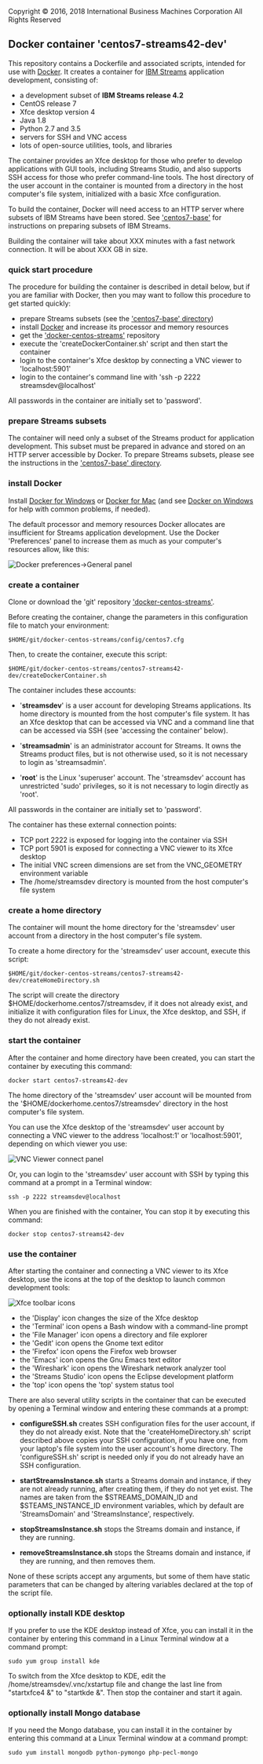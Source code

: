 Copyright &copy; 2016, 2018  International Business Machines Corporation
All Rights Reserved


## Docker container 'centos7-streams42-dev'

This repository contains a Dockerfile and associated scripts, intended for use with [Docker](https://www.docker.com/). It creates a container for [IBM Streams](http://ibmstreams.github.io/) application development, consisting of:

* a development subset of **IBM Streams release 4.2**
* CentOS release 7
* Xfce desktop version 4
* Java 1.8
* Python 2.7 and 3.5
* servers for SSH and VNC access
* lots of open-source utilities, tools, and libraries

The container provides an Xfce desktop for those who prefer to develop applications with GUI tools, including Streams Studio, and also supports SSH access for those who prefer command-line tools. The host directory of the user account in the container is mounted from a directory in the host computer's file system, initialized with a basic Xfce configuration.

To build the container, Docker will need access to an HTTP server where subsets of IBM Streams have been stored. See ['centos7-base'](../centos7-base) for instructions on preparing subsets of IBM Streams.

Building the container will take about XXX minutes with a fast network connection. It will be about XXX GB in size.


### quick start procedure

The procedure for building the container is described in detail below, but if you are familiar with Docker, then you may want to follow this procedure to get started quickly:

* prepare Streams subsets (see the ['centos7-base' directory](../centos7-base))
* install [Docker](https://www.docker.com) and increase its processor and memory resources
* get the ['docker-centos-streams'](https://github.com/ejpring/docker-centos-streams/) repository
* execute the 'createDockerContainer.sh' script and then start the container
* login to the container's Xfce desktop by connecting a VNC viewer to 'localhost:5901'
* login to the container's command line with 'ssh -p 2222 streamsdev@localhost'

All passwords in the container are initially set to 'password'.


### prepare Streams subsets

The container will need only a subset of the Streams product for application development. This subset must be prepared in advance and stored on an HTTP server accessible by Docker. To prepare Streams subsets, please see the instructions in the ['centos7-base' directory](../centos7-base).


### install Docker

Install [Docker for Windows](https://docs.docker.com/windows/) or [Docker for Mac](https://docs.docker.com/mac/) (and see [Docker on Windows](https://developer.ibm.com/bluemix/2015/04/16/installing-docker-windows-fixes-common-problems/) for help with common problems, if needed).

The default processor and memory resources Docker allocates are insufficient for Streams application development. Use the Docker 'Preferences' panel to increase them as much as your computer's resources allow, like this:

![Docker preferences->General panel](../README.images/Docker-preferences-general-panel.png)


### create a container

Clone or download the 'git' repository ['docker-centos-streams'](https://github.com/ejpring/docker-centos-streams).

Before creating the container, change the parameters in this configuration file to match your environment:

    $HOME/git/docker-centos-streams/config/centos7.cfg

Then, to create the container, execute this script:

    $HOME/git/docker-centos-streams/centos7-streams42-dev/createDockerContainer.sh

The container includes these accounts:

* '**streamsdev**' is a user account for developing Streams applications. Its home directory is mounted from the host computer's file system. It has an Xfce desktop that can be accessed via VNC and a command line that can be accessed via SSH (see 'accessing the container' below).

* '**streamsadmin**' is an administrator account for Streams. It owns the Streams product files, but is not otherwise used, so it is not necessary to login as 'streamsadmin'.

* '**root**' is the Linux 'superuser' account. The 'streamsdev' account has unrestricted 'sudo' privileges, so it is not necessary to login directly as 'root'.

All passwords in the container are initially set to 'password'.

The container has these external connection points:

* TCP port 2222 is exposed for logging into the container via SSH
* TCP port 5901 is exposed for connecting a VNC viewer to its Xfce desktop
* The initial VNC screen dimensions are set from the VNC_GEOMETRY environment variable
* The /home/streamsdev directory is mounted from the host computer's file system


### create a home directory 

The container will mount the home directory for the 'streamsdev' user account from a directory in the host computer's file system. 

To create a home directory for the 'streamsdev' user account, execute this script:

    $HOME/git/docker-centos-streams/centos7-streams42-dev/createHomeDirectory.sh

The script will create the directory $HOME/dockerhome.centos7/streamsdev, if it does not already exist, and initialize it with configuration files for Linux, the Xfce desktop, and SSH, if they do not already exist.


### start the container

After the container and home directory have been created, you can start the container by executing this command:

    docker start centos7-streams42-dev

The home directory of the 'streamsdev' user account will be mounted from the '$HOME/dockerhome.centos7/streamsdev' directory in the host computer's file system. 

You can use the Xfce desktop of the 'streamsdev' user account by connecting a VNC viewer to the address 'localhost:1' or 'localhost:5901', depending on which viewer you use:

![VNC Viewer connect panel](../README.images/VNC-Viewer-connect-panel.png)

Or, you can login to the 'streamsdev' user account with SSH by typing this command at a prompt in a Terminal window:

    ssh -p 2222 streamsdev@localhost

When you are finished with the container, You can stop it by executing this command:

    docker stop centos7-streams42-dev


### use the container

After starting the container and connecting a VNC viewer to its Xfce desktop, use the icons at the top of the desktop to launch common development tools:

![Xfce toolbar icons](../README.images/Xfce-toolbar-icons.png)

* the 'Display' icon changes the size of the Xfce desktop
* the 'Terminal' icon opens a Bash window with a command-line prompt
* the 'File Manager' icon opens a directory and file explorer
* the 'Gedit' icon opens the Gnome text editor
* the 'Firefox' icon opens the Firefox web browser
* the 'Emacs' icon opens the Gnu Emacs text editor
* the 'Wireshark' icon opens the Wireshark network analyzer tool
* the 'Streams Studio' icon opens the Eclipse development platform
* the 'top' icon opens the 'top' system status tool

There are also several utility scripts in the container that can be executed by opening a Terminal window and entering these commands at a prompt:

* **configureSSH.sh** creates SSH configuration files for the user account, if they do not already exist. Note that the 'createHomeDirectory.sh' script described above copies your SSH configuration, if you have one, from your laptop's file system into the user account's home directory. The 'configureSSH.sh' script is needed only if you do not already have an SSH configuration.

* **startStreamsInstance.sh** starts a Streams domain and instance, if they are not already running, after creating them, if they do not yet exist. The names are taken from the $STREAMS_DOMAIN_ID and $STEAMS_INSTANCE_ID environment variables, which by default are 'StreamsDomain' and 'StreamsInstance', respectively.

* **stopStreamsInstance.sh** stops the Streams domain and instance, if they are running.

* **removeStreamsInstance.sh** stops the Streams domain and instance, if they are running, and then removes them.

None of these scripts accept any arguments, but some of them have static parameters that can be changed by altering variables declared at the top of the script file.


### optionally install KDE desktop

If you prefer to use the KDE desktop instead of Xfce, you can install it in the container by entering this command in a Linux Terminal window at a command prompt:

    sudo yum group install kde

To switch from the Xfce desktop to KDE, edit the /home/streamsdev/.vnc/xstartup file and change the last line from "startxfce4 &" to "startkde &". Then stop the container and start it again.


### optionally install Mongo database

If you need the Mongo database, you can install it in the container by entering this command at a Linux Terminal window at a command prompt:

    sudo yum install mongodb python-pymongo php-pecl-mongo




